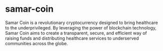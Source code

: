 # samar-coin
Samar Coin is a revolutionary cryptocurrency designed to bring healthcare to the underprivileged. By leveraging the power of blockchain technology, Samar Coin aims to create a transparent, secure, and efficient way of raising funds and distributing healthcare services to underserved communities across the globe.
